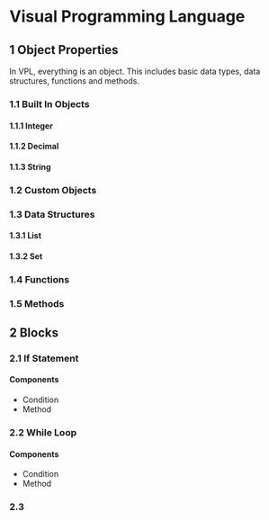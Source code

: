 # Visual Programming Language

## 1 Object Properties

In VPL, everything is an object. This includes basic data types, data structures, functions and methods.

### 1.1 Built In Objects

#### 1.1.1 Integer

#### 1.1.2 Decimal

#### 1.1.3 String

### 1.2 Custom Objects

### 1.3 Data Structures

#### 1.3.1 List

#### 1.3.2 Set

### 1.4 Functions

### 1.5 Methods

## 2 Blocks

### 2.1 If Statement

#### Components

* Condition
* Method

### 2.2 While Loop

#### Components

* Condition
* Method

### 2.3 
